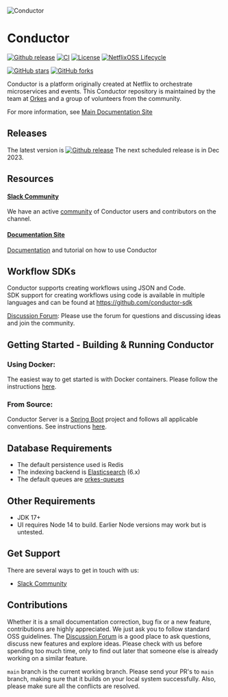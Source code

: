 ![Conductor](docs/docs/img/logo.png)

# Conductor
[![Github release](https://img.shields.io/github/v/release/Netflix/conductor.svg)](https://GitHub.com/Netflix/conductor/releases)
[![CI](https://github.com/Netflix/conductor/actions/workflows/ci.yml/badge.svg?branch=main)](https://github.com/Netflix/conductor/actions/workflows/ci.yml)
[![License](https://img.shields.io/github/license/Netflix/conductor.svg)](http://www.apache.org/licenses/LICENSE-2.0)
[![NetflixOSS Lifecycle](https://img.shields.io/osslifecycle/Netflix/conductor.svg)]()

[![GitHub stars](https://img.shields.io/github/stars/Netflix/conductor.svg?style=social&label=Star&maxAge=2592000)](https://GitHub.com/Netflix/conductor/stargazers/)
[![GitHub forks](https://img.shields.io/github/forks/Netflix/conductor.svg?style=social&label=Fork&maxAge=2592000)](https://GitHub.com/Netflix/conductor/network/)


Conductor is a platform originally created at Netflix to orchestrate microservices and events.
This Conductor repository is maintained by the team at [Orkes](https://orkes.io/content) and a group of volunteers from the community.

For more information, see [Main Documentation Site](https://orkes.io/content)


## Releases
The latest version is [![Github release](https://img.shields.io/github/v/release/Netflix/conductor.svg)](https://GitHub.com/Netflix/conductor/releases)
The next scheduled release is in Dec 2023.

## Resources
#### [Slack Community](https://join.slack.com/t/orkes-conductor/shared_invite/zt-xyxqyseb-YZ3hwwAgHJH97bsrYRnSZg)
We have an active [community](https://join.slack.com/t/orkes-conductor/shared_invite/zt-xyxqyseb-YZ3hwwAgHJH97bsrYRnSZg) of Conductor users and contributors on the channel.
#### [Documentation Site](https://orkes.io/content)
[Documentation](https://orkes.io/content) and tutorial on how to use Conductor

## Workflow SDKs
Conductor supports creating workflows using JSON and Code.  
SDK support for creating workflows using code is available in multiple languages and can be found at https://github.com/conductor-sdk


[Discussion Forum](https://github.com/conductor-oss/conductor/discussions): Please use the forum for questions and discussing ideas and join the community.


## Getting Started - Building & Running Conductor
###  Using Docker:
The easiest way to get started is with Docker containers. Please follow the instructions [here](https://conductor.netflix.com/devguide/running/docker.html). 

###  From Source:
Conductor Server is a [Spring Boot](https://spring.io/projects/spring-boot) project and follows all applicable conventions. See instructions [here](https://conductor.netflix.com/devguide/running/source.html).

## Database Requirements

* The default persistence used is Redis
* The indexing backend is [Elasticsearch](https://www.elastic.co/) (6.x)
* The default queues are [orkes-queues](https://github.com/orkes-io/orkes-queues)

## Other Requirements
* JDK 17+
* UI requires Node 14 to build. Earlier Node versions may work but is untested.

## Get Support
There are several ways to get in touch with us:
* [Slack Community](https://join.slack.com/t/orkes-conductor/shared_invite/zt-xyxqyseb-YZ3hwwAgHJH97bsrYRnSZg)

## Contributions
Whether it is a small documentation correction, bug fix or a new feature, contributions are highly appreciated. We just ask you to follow standard OSS guidelines. The [Discussion Forum](https://github.com/Netflix/conductor/discussions) is a good place to ask questions, discuss new features and explore ideas. Please check with us before spending too much time, only to find out later that someone else is already working on a similar feature.

`main` branch is the current working branch. Please send your PR's to `main` branch, making sure that it builds on your local system successfully. Also, please make sure all the conflicts are resolved.